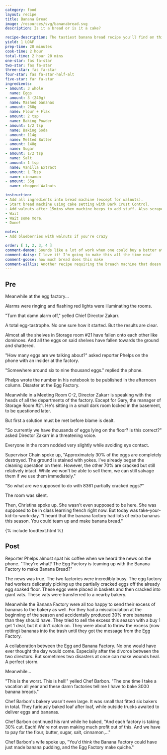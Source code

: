 ```yaml
---
category: food
layout: recipe
title: Banana Bread
image: /resources/svg/bananabread.svg
description: Is it a bread or is it a cake?

recipe-description: The tastiest banana bread recipe you'll find on this website!
yield: 1 LOAF
prep-time: 20 minutes
cook-time: 2 hour
total-time: 2 hour 20 mins
one-star: fas fa-star
two-star: fas fa-star
three-star: fas fa-star
four-star: fas fa-star-half-alt
five-star: far fa-star
ingredients:
- amount: 3 whole
  name: Eggs
- amount: 3 (240g)
  name: Mashed bananas
- amount: 260g
  name: Flour + Flax
- amount: 2 tsp
  name: Baking Powder
- amount: 1/2 tsp
  name: Baking Soda
- amount: 114g
  name: Melted Butter
- amount: 148g
  name: Sugar
- amount: 1/2 tsp
  name: Salt
- amount: 1 tsp
  name: Vanilla Extract
- amount: 1 Tbsp
  name: cinnamon
- amount: 55g
  name: chopped Walnuts

instruction:
- Add all ingredients into bread machine (except for walnuts).
- Start bread machine using cake setting with Dark Crust Control.
- Add walnuts after 15mins when machine beeps to add stuff. Also scrape the sides.
- Wait
- Wait some more.
- Done!

notes:
- Add blueberries with walnuts if you're crazy

order: [ 1, 2, 3, 4 ]
comment-demon: Sounds like a lot of work when one could buy a better at the grocery store
comment-daisy: I love it! I'm going to make this all the time now!
comment-goose: how much bread does this make
comment-willis: Another recipe requiring the breach machine that doesn't list any information of said machine. How the heck am I supposed to use this recipe?
---
```

## Pre

Meanwhile at the egg factory...

Alarms were ringing and flashing red lights were illuminating the rooms.

"Turn that damn alarm off," yelled Chief Director Zakarr.

A total egg-tastrophe. No one sure how it started. But the results are clear. 

Almost all the shelves in Storage room #21 have fallen onto each other like dominoes. And all the eggs on said shelves have fallen towards the ground and shattered.

"How many eggs are we talking about?" asked reporter Phelps on the phone with an insider at the factory.

"Somewhere around six to nine thousand eggs." replied the phone.

Phelps wrote the number in his notebook to be published in the afternoon column. Disaster at the Egg Factory.

Meanwhile in a Meeting Room C-2, Director Zakarr is speaking with the heads of all the departments of the factory. Except for Gary, the manager of Storage Room #21. He's sitting in a small dark room locked in the basement, to be questioned later.

But first a solution must be met before blame is dealt.

"So currently we have thousands of eggs lying on the floor? Is this correct?" asked Director Zakarr in a threatening voice.

Everyone in the room nodded very slightly while avoiding eye contact. 

Supervisor Chain spoke up, "Approximately 30% of the eggs are completely destroyed. The ground is stained with yokes. I've already began the cleaning operation on them. However, the other 70% are cracked but still relatively intact. While we won't be able to sell them, we can still salvage them if we use them immediately."

"So what are we supposed to do with 8361 partially cracked eggs?"

The room was silent.

Then, Christina spoke up. She wasn't even supposed to be here. She was supposed to be in class learning french right now. But today was take-your-kid-to-work-day. "I heard that the banana factory had lots of extra bananas this season. You could team up and make banana bread."

{% include foodtext.html %}

## Post

Reporter Phelps almost spat his coffee when we heard the news on the phone. "They're what? The Egg Factory is teaming up with the Banana Factory to make Banana Bread?"

The news was true. The two factories were incredibly busy. The egg factory had workers delicately picking up the partially cracked eggs off the already egg soaked floor. These eggs were placed in baskets and then cracked into giant vats. These vats were transferred to a nearby bakery. 

Meanwhile the Banana Factory were all too happy to send their excess of bananas to the bakery as well. For they had a miscalculation at the beginning of the season and accidentally produced 30% more bananas than they should have. They tried to sell the excess this season with a buy 1 get 1 deal, but it didn't catch on. They were about to throw the excess (now rotting) bananas into the trash until they got the message from the Egg Factory.

A collaboration between the Egg and Banana Factory. No one would have ever thought the day would come. Especially after the divorce between the two directors. But sometimes two disasters at once can make wounds heal. A perfect storm.

Meanwhile...

"This is the worst. This is hell!" yelled Chef Barbon. "The one time I take a vacation all year and these damn factories tell me I have to bake 3000 banana breads."

Chef Barbon's bakery wasn't even large. It was small that fitted six bakers in total. They furiously baked loaf after loaf, while outside trucks awaited to deliver eggs and bananas. 

Chef Barbon continued his rant while he baked, "And each factory is taking 30% cut. Each! We're not even making much profit out of this. And we have to pay for the flour, butter, sugar, salt, cinnamon,..."

Chef Barbon's wife spoke up, "You'd think the Banana Factory could have just made banana pudding, and the Egg Factory make quiche."
